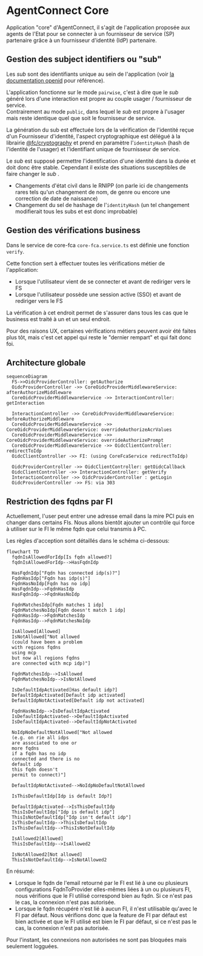# AgentConnect Core

Application "core" d'AgentConnect, il s'agit de l'application proposée aux agents de l'Etat pour se connecter à un fournisseur de service (SP) partenaire grâce à un fournisseur d'identité (IdP) partenaire.

## Gestion des subject identifiers ou "sub"

Les _sub_ sont des identifiants unique au sein de l'application (voir [la documentation openid](https://openid.net/specs/openid-connect-core-1_0.html#SubjectIDTypes) pour référence).

L'application fonctionne sur le mode `pairwise`, c'est à dire que le _sub_ généré lors d'une interaction est propre au couple usager / fournisseur de service.  
Contrairement au mode `public`, dans lequel le _sub_ est propre à l'usager mais reste identique quel que soit le fournisseur de service.

La génération du sub est effectuée lors de la vérification de l'identité reçue d'un Fournisseur d'identité, l'aspect cryptographique est délégué à la librairie [@fc/cryptography](../../libs/cryptography) et prend en paramètre l'`identityHash` (hash de l'identité de l'usager) et l'identifiant unique de fournisseur de service.

Le _sub_ est supposé permettre l'identification d'une identité dans la durée et doit donc être stable. Cependant il existe des situations susceptibles de faire changer le _sub_ .

- Changements d'état civil dans le RNIPP (on parle ici de changements rares tels qu'un changement de nom, de genre ou encore une correction de date de naissance)
- Changement du sel de hashage de l'`identityHash` (un tel changement modifierait tous les subs et est donc improbable)

## Gestion des vérifications business

Dans le service de core-fca `core-fca.service.ts` est définie une fonction `verify`.

Cette fonction sert à effectuer toutes les vérifications métier de l'application:

- Lorsque l'utilisateur vient de se connecter et avant de rediriger vers le FS
- Lorsque l'utilisateur possède une session active (SSO) et avant de rediriger vers le FS

La vérification à cet endroit permet de s'assurer dans tous les cas que le business est traité à un et un seul endroit.

Pour des raisons UX, certaines vérifications métiers peuvent avoir été faites plus tôt, mais c'est cet appel qui reste le "dernier rempart" et qui fait donc foi.

## Architecture globale

```mermaid
sequenceDiagram
  FS->>OidcProviderController: getAuthorize
  OidcProviderController ->> CoreOidcProviderMiddlewareService: afterAuthorizeMiddleware
  CoreOidcProviderMiddlewareService ->> InteractionController: getInteraction

  InteractionController ->> CoreOidcProviderMiddlewareService: beforeAuthorizeMiddleware
  CoreOidcProviderMiddlewareService ->> CoreOidcProviderMiddlewareService: overrideAuthorizeAcrValues
  CoreOidcProviderMiddlewareService ->> CoreOidcProviderMiddlewareService: overrideAuthorizePrompt
  CoreOidcProviderMiddlewareService ->> OidcClientController: redirectToIdp
  OidcClientController ->> FI: (using CoreFcaService redirectToIdp)

  OidcProviderController ->> OidcClientController: getOidcCallback
  OidcClientController ->> InteractionController: getVerify
  InteractionController ->> OidcProviderController : getLogin
  OidcProviderController ->> FS: via 303
```

## Restriction des fqdns par FI

Actuellement, l'user peut entrer une adresse email dans la mire PCI puis en changer dans certains FIs.
Nous allons bientôt ajouter un contrôle qui force à utiliser sur le FI le même fqdn que celui transmis à PC.

Les règles d'acception sont détaillés dans le schéma ci-dessous:

```mermaid
flowchart TD
  fqdnIsAllowedForIdp[Is fqdn allowed?]
  fqdnIsAllowedForIdp-->HasFqdnIdp

  HasFqdnIdp["Fqdn has connected idp(s)?"]
  FqdnHasIdp["Fqdn has idp(s)"]
  FqdnHasNoIdp[Fqdn has no idp]
  HasFqdnIdp-->FqdnHasIdp
  HasFqdnIdp-->FqdnHasNoIdp

  FqdnMatchesIdp[Fqdn matches 1 idp]
  FqdnMatchesNoIdp[Fqdn doesn't match 1 idp]
  FqdnHasIdp-->FqdnMatchesIdp
  FqdnHasIdp-->FqdnMatchesNoIdp

  IsAllowed[Allowed]
  IsNotAllowed["Not allowed
  (could have been a problem
  with regions fqdns
  using mcp
  but now all regions fqdns
  are connected with mcp idp)"]

  FqdnMatchesIdp-->IsAllowed
  FqdnMatchesNoIdp-->IsNotAllowed

  IsDefaultIdpActivated[Has default idp?]
  DefaultIdpActivated[Default idp activated]
  DefaultIdpNotActivated[Default idp not activated]

  FqdnHasNoIdp-->IsDefaultIdpActivated
  IsDefaultIdpActivated-->DefaultIdpActivated
  IsDefaultIdpActivated-->DefaultIdpNotActivated

  NoIdpNoDefaultNotAllowed["Not allowed
  (e.g. on rie all idps
  are associated to one or
  more fqdns
  if a fqdn has no idp
  connected and there is no
  default idp
  this fqdn doesn't
  permit to connect)"]

  DefaultIdpNotActivated-->NoIdpNoDefaultNotAllowed

  IsThisDefaultIdp[Idp is default Idp?]

  DefaultIdpActivated-->IsThisDefaultIdp
  ThisIsDefaultIdp["Idp is default idp"]
  ThisIsNotDefaultIdp["Idp isn't default idp"]
  IsThisDefaultIdp-->ThisIsDefaultIdp
  IsThisDefaultIdp-->ThisIsNotDefaultIdp

  IsAllowed2[Allowed]
  ThisIsDefaultIdp-->IsAllowed2

  IsNotAllowed2[Not allowed]
  ThisIsNotDefaultIdp-->IsNotAllowed2

```

En résumé:

- Lorsque le fqdn de l'email retourné par le FI est lié à une ou plusieurs configurations FqdnToProvider elles-mêmes liées à un ou plusieurs FI, nous vérifions que le FI utilisé correspond bien au fqdn. Si ce n'est pas le cas, la connexion n'est pas autorisée.
- Lorsque le fqdn récupéré n'est lié à aucun FI, il n'est utilisable qu'avec le FI par défaut. Nous vérifions donc que la feature de FI par défaut est bien activée et que le FI utilisé est bien le FI par défaut, si ce n'est pas le cas, la connexion n'est pas autorisée.

Pour l'instant, les connexions non autorisées ne sont pas bloquées mais seulement logguées.

